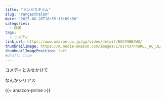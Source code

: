```yaml
---
title: "ランガスタラム"
slug: "rangasthalam"
date: "2025-08-26T18:55:13+09:00"
categories:
  - 映画
tags:
  - コメディ
link_url: https://www.amazon.co.jp/gp/video/detail/B0CP9BBZWQ/
thumbnailImage: https://m.media-amazon.com/images/I/81r43rnh9RL._AC_UL320_.jpg
thumbnailImagePosition: left
#draft: true
---
```

コメディとみせかけて
<!--more-->
なんかシリアス

{{< amazon-prime >}}
